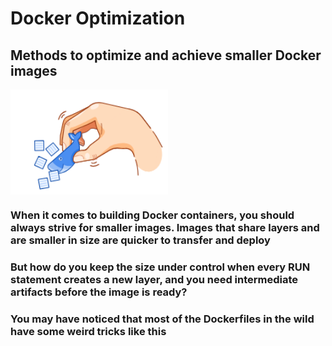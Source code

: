 # **Docker Optimization**

## Methods to optimize and achieve smaller Docker images

<img width="50%" align="center" alt="Docker_screen" src="image.png">

### When it comes to building Docker containers, you should always strive for smaller images. Images that share layers and are smaller in size are quicker to transfer and deploy

### But how do you keep the size under control when every **RUN** statement creates a new layer, and you need intermediate artifacts before the image is ready?

### You may have noticed that most of the **Dockerfiles** in the wild have some weird tricks like this
